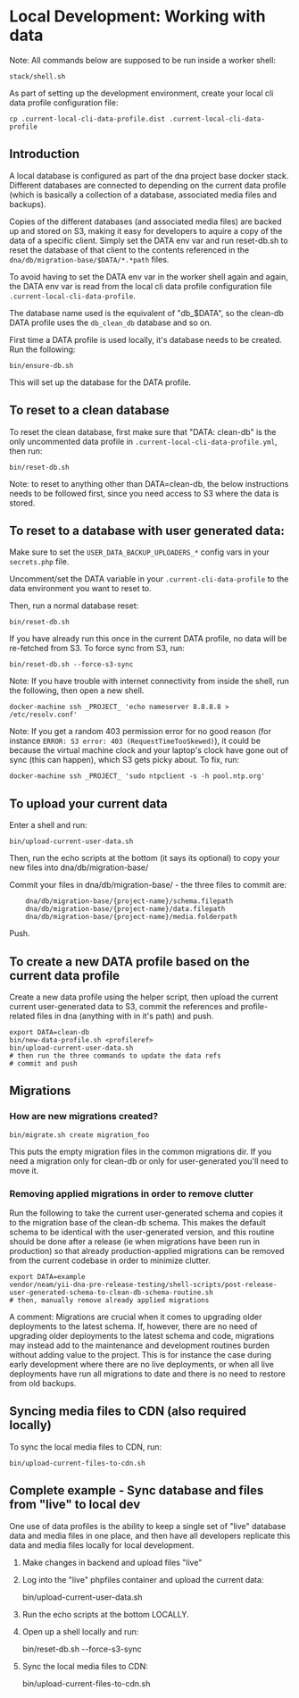 Local Development: Working with data
====================================

Note: All commands below are supposed to be run inside a worker shell:

    stack/shell.sh

As part of setting up the development environment, create your local cli data profile configuration file:

    cp .current-local-cli-data-profile.dist .current-local-cli-data-profile

## Introduction

A local database is configured as part of the dna project base docker stack. Different databases are connected to depending on the current data profile (which is basically a collection of a database, associated media files and backups).  

Copies of the different databases (and associated media files) are backed up and stored on S3, making it easy for developers to aquire a copy of the data of a specific client. Simply set the DATA env var and run reset-db.sh to reset the database of that client to the contents referenced in the `dna/db/migration-base/$DATA/*.*path` files.

To avoid having to set the DATA env var in the worker shell again and again, the DATA env var is read from the local cli data profile configuration file `.current-local-cli-data-profile`.

The database name used is the equivalent of "db_$DATA", so the clean-db DATA profile uses the `db_clean_db` database and so on.

First time a DATA profile is used locally, it's database needs to be created. Run the following:

    bin/ensure-db.sh
    
This will set up the database for the DATA profile.

## To reset to a clean database

To reset the clean database, first make sure that "DATA: clean-db" is the only uncommented data profile in `.current-local-cli-data-profile.yml`, then run:

    bin/reset-db.sh

Note: to reset to anything other than DATA=clean-db, the below instructions needs to be followed first, since you need access to S3 where the data is stored.

## To reset to a database with user generated data:

Make sure to set the `USER_DATA_BACKUP_UPLOADERS_*` config vars in your `secrets.php` file.

Uncomment/set the DATA variable in your `.current-cli-data-profile` to the data environment you want to reset to.

Then, run a normal database reset:

    bin/reset-db.sh

If you have already run this once in the current DATA profile, no data will be re-fetched from S3. To force sync from S3, run:

    bin/reset-db.sh --force-s3-sync

Note: If you have trouble with internet connectivity from inside the shell, run the following, then open a new shell.

    docker-machine ssh _PROJECT_ 'echo nameserver 8.8.8.8 > /etc/resolv.conf'

Note: If you get a random 403 permission error for no good reason (for instance `ERROR: S3 error: 403 (RequestTimeTooSkewed)`), it could be because the virtual machine clock and your laptop's clock have gone out of sync (this can happen), which S3 gets picky about. To fix, run:

    docker-machine ssh _PROJECT_ 'sudo ntpclient -s -h pool.ntp.org'

## To upload your current data

Enter a shell and run:

    bin/upload-current-user-data.sh

Then, run the echo scripts at the bottom (it says its optional) to copy your new files into dna/db/migration-base/

Commit your files in dna/db/migration-base/ - the three files to commit are:

		dna/db/migration-base/{project-name}/schema.filepath
		dna/db/migration-base/{project-name}/data.filepath
		dna/db/migration-base/{project-name}/media.folderpath

Push.

## To create a new DATA profile based on the current data profile

Create a new data profile using the helper script, then upload the current current user-generated data to S3, commit the references and profile-related files in dna (anything with <profileref> in it's path) and push.

    export DATA=clean-db
    bin/new-data-profile.sh <profileref>
    bin/upload-current-user-data.sh
    # then run the three commands to update the data refs
    # commit and push

## Migrations

### How are new migrations created?

    bin/migrate.sh create migration_foo

This puts the empty migration files in the common migrations dir. If you need a migration only for clean-db or only for user-generated you'll need to move it.

### Removing applied migrations in order to remove clutter

Run the following to take the current user-generated schema and copies it to the migration base of the clean-db schema. This makes the default schema to be identical with the user-generated version, and this routine should be done after a release (ie when migrations have been run in production) so that already production-applied migrations can be removed from the current codebase in order to minimize clutter.

    export DATA=example
    vendor/neam/yii-dna-pre-release-testing/shell-scripts/post-release-user-generated-schema-to-clean-db-schema-routine.sh
    # then, manually remove already applied migrations

A comment: Migrations are crucial when it comes to upgrading older deployments to the latest schema. If, however, there are no need of upgrading older deployments to the latest schema and code, migrations may instead add to the maintenance and development routines burden without adding value to the project. This is for instance the case during early development where there are no live deployments, or when all live deployments have run all migrations to date and there is no need to restore from old backups.

## Syncing media files to CDN (also required locally)

To sync the local media files to CDN, run:

    bin/upload-current-files-to-cdn.sh

## Complete example - Sync database and files from "live" to local dev

One use of data profiles is the ability to keep a single set of "live" database data and media files in one place, and then have all developers replicate this data and media files locally for local development.

1. Make changes in backend and upload files "live"

2. Log into the "live" phpfiles container and upload the current data:

    bin/upload-current-user-data.sh

3. Run the echo scripts at the bottom LOCALLY.

4. Open up a shell locally and run:

    bin/reset-db.sh --force-s3-sync

5. Sync the local media files to CDN:

    bin/upload-current-files-to-cdn.sh
